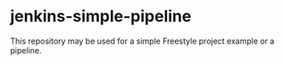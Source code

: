 # jenkins-simple-pipeline

This repository may be used for a simple Freestyle project example or a pipeline.

